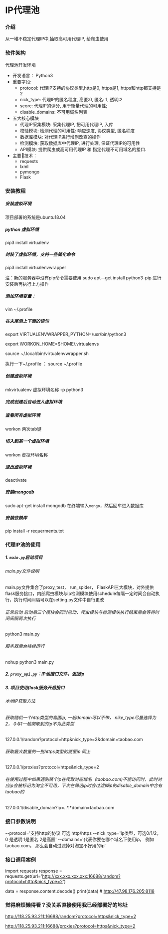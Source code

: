 # IP代理池

### 介绍

从一堆不稳定代理IP中,抽取高可用代理IP, 给爬虫使用

### 软件架构

代理池开发环境

- 开发语言： Python3
- 重要字段:
  - protocol: 代理IP支持的协议类型,http是0, https是1, https和http都支持是2
  - nick_type: 代理IP的匿名程度, 高匿:0, 匿名: 1, 透明:2
  - score: 代理IP的评分, 用于衡量代理的可用性;
  - disable_domains: 不可用域名列表
- 五大核心模块
  - 代理IP采集模块: 采集代理IP, 把可用代理IP, 入库
  - 校验模块: 检测代理的可用性: 响应速度, 协议类型, 匿名程度
  - 数据库模块: 对代理IP进行增删改查的操作
  - 检测模块: 获取数据库中代理IP, 进行处理, 保证代理IP的可用性
  - API模块: 提供爬虫或高可用代理IP 和 指定代理不可用域名的接口.
- 主要技术：
  - requests
  - lxml
  - pymongo
  - Flask

### 安装教程

##### 安装虚拟环境

项目部署的系统是ubuntu18.04


##### python 虚拟环境
pip3 install virtualenv 
##### 封装了虚拟环境，支持一些简化命令
pip3 install virtualenvwrapper

注：新的服务器中没有pip命令需要使用 sudo apt—get install python3-pip 进行安装后再执行上方操作


##### 添加环境变量：
vim ~/.profile
##### 在末尾添上下面的语句
export VIRTUALENVWRAPPER_PYTHON=/usr/bin/python3

export WORKON_HOME=$HOME/.virtualenvs

source ~/.local/bin/virtualenvwrapper.sh

执行一下~/.profile ：
source ~/.profile


##### 创建虚拟环境
mkvirtualenv 虚拟环境名称 -p python3
##### 完成创建后自动进入虚拟环境
##### 查看所有虚拟环境
workon 两次tab键
##### 切入到某一个虚拟环境
workon 虚拟环境名称
##### 退出虚拟环境
deactivate


##### 安装mongodb
sudo apt-get install mongodb
在终端输入`mongo`，然后回车进入数据库 


##### 安装依赖库
pip install -r requerments.txt


### 代理IP池的使用

##### 1. `main.py`启动项目  

   ###### main.py文件说明
   main.py文件集合了proxy_test， run_spider， FlaskAPi三大模块，对外提供flask服务接口，内部爬虫模块与ip检测模块使用schedule每隔一定时间会自动执行，执行时间间隔可以在setting.py文件中自行更改
   ###### 正常启动  启动后三个模块会同时启动，爬虫模块与检测模块执行结束后会等待时间间隔再次执行
   python3 main.py
   
   ###### 服务器后台持续运行
   nohup python3 main.py

##### 2. `proxy_api.py`：IP池接口文件，返回ip

##### 3. 项目使用flask服务开启接口
   ###### 本地IP获取方法
   ###### 获取随机一个http类型的高匿ip, 一般domain可以不带， nike_type尽量选择为2， 0与1一般爬取到的ip不为此类型
   127.0.0.1/random?protocol=http&nick_type=2&domain=taobao.com
   ###### 获取最大数量的一批https类型的高匿ip 同上
   127.0.0.1/proxies?protocol=https&nick_type=2
   ###### 在使用过程中如果遇到某个ip在爬取对应域名（taobao.com)不能访问时，此时对应ip会被标记为淘宝不可用，下次在筛选ip时会过滤掉ip的disable_domain中含有taobao的
   127.0.0.1/disable_domain?ip=*.*.*.*domain=taobao.com
   
   ### 接口参数说明
   --protocol='支持http的协议 可选 http/https
   --nick_type='ip类型，可选0/1/2， 0 是透明 1是匿名 2是高匿'
   --domains='代表你要在哪个域名下使用ip， 例如taobao.com， 那么会自动过滤掉对淘宝不好用的ip'
   
   

   ### 接口调用案例
   import requests
   response = requests.get(url='http://xxx.xxx.xxx.xxx:16688/random?protocol=htttp&nick_type=2')

   data = response.content.decode()
   print(data)  #  http://47.98.176.205:8118
   
   
   
   
   ### 觉得麻烦懒得看？没关系直接使用我已经部署好的地址
   
   http://118.25.93.211:16688/random?protocol=https&nick_type=2
   
   http://118.25.93.211:16688/proxies?protocol=https&nick_type=2

